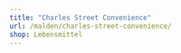 ```yaml
---
title: "Charles Street Convenience"
url: /malden/charles-street-convenience/
shop: Lebensmittel
---
```

